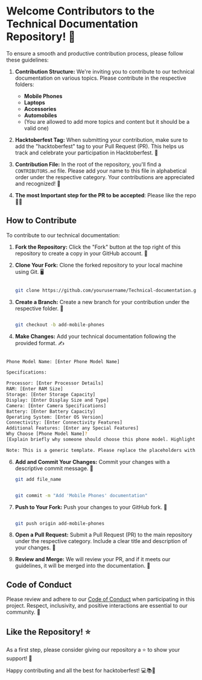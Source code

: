 # Welcome Contributors to the Technical Documentation Repository! 🚀

To ensure a smooth and productive contribution process, please follow these guidelines:

1. **Contribution Structure:** We're inviting you to contribute to our technical documentation on various topics. Please contribute in the respective folders:
   - **Mobile Phones**
   - **Laptops**
   - **Accessories**
   - **Automobiles**
   - (You are allowed to add more topics and content but it should be a valid one)

2. **Hacktoberfest Tag:** When submitting your contribution, make sure to add the "hacktoberfest" tag to your Pull Request (PR). This helps us track and celebrate your participation in Hacktoberfest. 🎉

3. **Contribution File:** In the root of the repository, you'll find a `CONTRIBUTORS.md` file. Please add your name to this file in alphabetical order under the respective category. Your contributions are appreciated and recognized! 👏

4. **The most Important step for the PR to be accepted**: Please like the repo 🌟😉

## How to Contribute

To contribute to our technical documentation:

1. **Fork the Repository:** Click the "Fork" button at the top right of this repository to create a copy in your GitHub account. 🍴

2. **Clone Your Fork:** Clone the forked repository to your local machine using Git. 🖥️

   ```bash
   
   git clone https://github.com/yourusername/Technical-documentation.git
   
   ```

3. **Create a Branch:** Create a new branch for your contribution under the respective folder. 🌿

   ```bash
   
   git checkout -b add-mobile-phones
   
   ```

4. **Make Changes:** Add your technical documentation following the provided format. ✍️
 ```bash

Phone Model Name: [Enter Phone Model Name]

Specifications:

Processor: [Enter Processor Details]
RAM: [Enter RAM Size]
Storage: [Enter Storage Capacity]
Display: [Enter Display Size and Type]
Camera: [Enter Camera Specifications]
Battery: [Enter Battery Capacity]
Operating System: [Enter OS Version]
Connectivity: [Enter Connectivity Features]
Additional Features: [Enter any Special Features]
Why Choose [Phone Model Name]?
[Explain briefly why someone should choose this phone model. Highlight unique features, performance, or any other selling points.]

Note: This is a generic template. Please replace the placeholders with actual specifications and details for the specific phone model you are documenting.

```

6. **Add and Commit Your Changes:** Commit your changes with a descriptive commit message. 💬

   ```bash
   git add file_name
   ```
   ```bash
   
   git commit -m "Add 'Mobile Phones' documentation"
   
   ```

8. **Push to Your Fork:** Push your changes to your GitHub fork. 🚀

   ```bash
   
   git push origin add-mobile-phones
   
   ```


9. **Open a Pull Request:** Submit a Pull Request (PR) to the main repository under the respective category. Include a clear title and description of your changes. 🎯

10. **Review and Merge:** We will review your PR, and if it meets our guidelines, it will be merged into the documentation. 🤝

## Code of Conduct

Please review and adhere to our [Code of Conduct](CODE_OF_CONDUCT.md) when participating in this project. Respect, inclusivity, and positive interactions are essential to our community. 🤝

## Like the Repository! ⭐️

As a first step, please consider giving our repository a ⭐️ to show your support! 🌟

Happy contributing and all the best for hacktoberfest! 💻📚🚗
